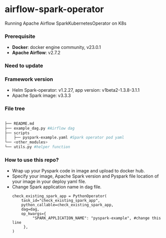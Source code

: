 # airflow-spark-operator
Running Apache Airflow SparkKubernetesOperator on K8s
### Prerequisite
- **Docker**: docker engine community, v23.0.1
- **Apache Airflow**: v2.7.2 
### Need to update

### Framework version
- Helm Spark-operator: v1.2.27, app version: v1beta2-1.3.8-3.1.1
- Apache Spark image: v3.3.3

### File tree
```bash

├── README.md
├── example_dag.py #Airflow dag
├── scripts
│   ├── pyspark-example.yaml #Spark operator pod yaml
└── <other_modules>
└── utils.py #helper function
```

### How to use this repo?
- Wrap up your Pyspark code in image and upload to docker hub.
- Specify your image, Apache Spark version and Pyspark file location of your image in your deploy yaml file.
- Change Spark application name in dag file.
    ```
    check_existing_spark_app = PythonOperator(
        task_id="check_existing_spark_app",
        python_callable=check_existing_spark_app,
        dag=dag,
        op_kwargs={
             "SPARK_APPLICATION_NAME": "pyspark-example", #change this line
         },
    )
    ```
